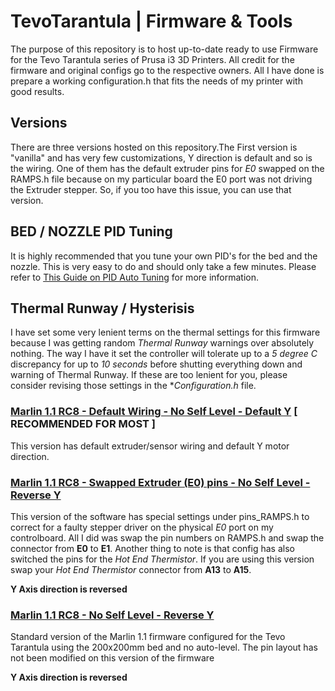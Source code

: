 # TevoTarantula | Firmware & Tools

The purpose of this repository is to host up-to-date ready to use Firmware for the Tevo Tarantula series of Prusa i3 3D Printers. All credit for the firmware and original configs go to the respective owners. All I have done is prepare a working configuration.h that fits the needs of my printer with good results.

## Versions

There are three versions hosted on this repository.The First version is "vanilla" and has very few customizations, Y direction is default and so is the wiring. One of them has the default extruder pins for *E0* swapped on the RAMPS.h file because on my particular board the E0 port was not driving the Extruder stepper. So, if you too have this issue, you can use that version.

## BED / NOZZLE PID Tuning

It is highly recommended that you tune your own PID's for the bed and the nozzle. This is very easy to do and should only take a few minutes. Please refer to [This Guide on PID Auto Tuning]('http://reprap.org/wiki/PID_Tuning') for more information.

## Thermal Runway / Hysterisis

I have set some very lenient terms on the thermal settings for this firmware because I was getting random *Thermal Runway* warnings over absolutely nothing. The way I have it set the controller will tolerate up to a *5 degree C* discrepancy for up to *10 seconds* before shutting everything down and warning of Thermal Runway. If these are too lenient for you, please consider revising those settings in the **Configuration.h* file.


### [Marlin 1.1 RC8 - Default Wiring - No Self Level - Default Y]('Marlin-Tevo-Firmware-NO-SELF-LEVEL-DefaultY-DefaultExtruder') [ RECOMMENDED FOR MOST ]

This version has default extruder/sensor wiring and default Y motor direction.

### [Marlin 1.1 RC8 - Swapped Extruder (E0) pins - No Self Level - Reverse Y]('Marlin-Tevo-Firmware-NO-SELF-LEVEL-ReverseY-SwappedExtruder')

This version of the software has special settings under pins_RAMPS.h to correct for a faulty stepper driver on the physical *E0* port on my controlboard. All I did was swap the pin numbers on RAMPS.h and swap the connector from **E0** to **E1**. Another thing to note is that config has also switched the pins for the *Hot End Thermistor*. If you are using this version swap your *Hot End Thermistor* connector from **A13** to **A15**.

**Y Axis direction is reversed**

### [Marlin 1.1 RC8 - No Self Level - Reverse Y]('Marlin-Tevo-Firmware-NO-SELF-LEVEL-ReverseY-DefaultExtruder')

Standard version of the Marlin 1.1 firmware configured for the Tevo Tarantula using the 200x200mm bed and no auto-level. The pin layout has not been modified on this version of the firmware

**Y Axis direction is reversed**
